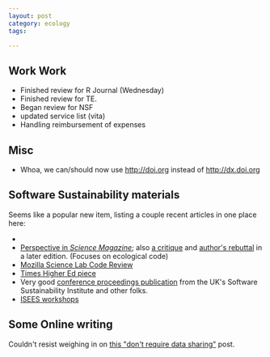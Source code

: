 ```yaml
---
layout: post
category: ecology
tags: 

---
```



## Work Work

- Finished review for R Journal (Wednesday)
- Finished review for TE.
- Began review for NSF
- updated service list (vita) 
- Handling reimbursement of expenses


## Misc

- Whoa, we can/should now use http://doi.org instead of http://dx.doi.org


## Software Sustainability materials

Seems like a popular new item, listing a couple recent articles in one place here:

- 
- [Perspective in _Science Magazine_](http://dx.doi.org/10.1126/science.1231535); also [a critique](http://dx.doi.org/10.1126/science.341.6143.236-b) and [author's rebuttal](http://dx.doi.org/10.1126/science.341.6143.237-a) in a later edition. (Focuses on ecological code)
- [Mozilla Science Lab Code Review](http://kaythaney.com/2013/08/08/experiment-exploring-code-review-for-science/)
- [Times Higher Ed piece](http://www.timeshighereducation.co.uk/news/save-your-work-give-software-engineers-a-career-track/2006431.article)
- Very good [conference proceedings publication](http://dirkgorissen.com/2012/09/13/the-research-software-engineer/) from the UK's Software Sustainability Institute and other folks.
- [ISEES workshops](http://isees.nceas.ucsb.edu/)


## Some Online writing

Couldn't resist weighing in on [this "don't require data sharing"](http://ideas4sustainability.wordpress.com/2013/07/13/a-critical-appraisal-of-a-new-paper-on-big-data-and-the-future-of-ecology) post. 
